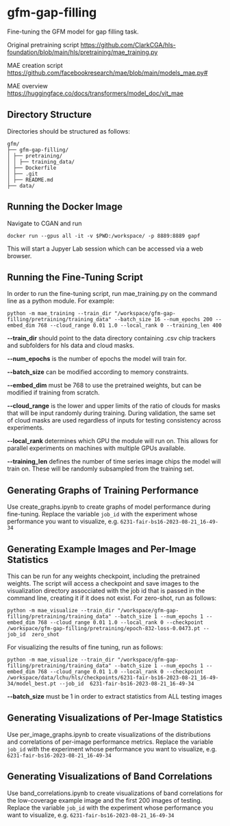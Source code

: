 # gfm-gap-filling
Fine-tuning the GFM model for gap filling task. 

Original pretraining script https://github.com/ClarkCGA/hls-foundation/blob/main/hls/pretraining/mae_training.py

MAE creation script https://github.com/facebookresearch/mae/blob/main/models_mae.py#

MAE overview https://huggingface.co/docs/transformers/model_doc/vit_mae  

## Directory Structure

Directories should be structured as follows:

```
gfm/
├── gfm-gap-filling/
│ ├── pretraining/
│ │ ├── training_data/
│ ├── Dockerfile
│ ├── .git
│ ├── README.md
├── data/
```

## Running the Docker Image

Navigate to CGAN and run 
```
docker run --gpus all -it -v $PWD:/workspace/ -p 8889:8889 gapf
```
This will start a Jupyer Lab session which can be accessed via a web browser.

## Running the Fine-Tuning Script

In order to run the fine-tuning script, run mae_training.py on the command line as a python module. For example:


```
python -m mae_training --train_dir "/workspace/gfm-gap-filling/pretraining/training_data" --batch_size 16 --num_epochs 200 --embed_dim 768 --cloud_range 0.01 1.0 --local_rank 0 --training_len 400
```
**--train_dir** should point to the data directory containing .csv chip trackers and subfolders for hls data and cloud masks.

**--num_epochs** is the number of epochs the model will train for.

**--batch_size** can be modified according to memory constraints.

**--embed_dim** must be 768 to use the pretrained weights, but can be modified if training from scratch.

**--cloud_range** is the lower and upper limits of the ratio of clouds for masks that will be input randomly during training. During validation, the same set of cloud masks are used regardless of inputs for testing consistency across experiments.

**--local_rank** determines which GPU the module will run on. This allows for parallel experiments on machines with multiple GPUs available.

**--training_len** defines the number of time series image chips the model will train on. These will be randomly subsampled from the training set.

## Generating Graphs of Training Performance

Use create_graphs.ipynb to create graphs of model performance during fine-tuning. Replace the variable `job_id` with the experiment whose performance you want to visualize, e.g. `6231-fair-bs16-2023-08-21_16-49-34`

## Generating Example Images and Per-Image Statistics

This can be run for any weights checkpoint, including the pretrained weights. The script will access a checkpoint and save images to the visualization directory assocciated with the job id that is passed in the command line, creating it if it does not exist. For zero-shot, run as follows:

```
python -m mae_visualize --train_dir "/workspace/gfm-gap-filling/pretraining/training_data" --batch_size 1 --num_epochs 1 --embed_dim 768 --cloud_range 0.01 1.0 --local_rank 0 --checkpoint /workspace/gfm-gap-filling/pretraining/epoch-832-loss-0.0473.pt --job_id  zero_shot
```

For visualizing the results of fine tuning, run as follows:

```
python -m mae_visualize --train_dir "/workspace/gfm-gap-filling/pretraining/training_data" --batch_size 1 --num_epochs 1 --embed_dim 768 --cloud_range 0.01 1.0 --local_rank 0 --checkpoint /workspace/data/lchu/hls/checkpoints/6231-fair-bs16-2023-08-21_16-49-34/model_best.pt --job_id  6231-fair-bs16-2023-08-21_16-49-34
```

**--batch_size** must be 1 in order to extract statistics from ALL testing images

## Generating Visualizations of Per-Image Statistics

Use per_image_graphs.ipynb to create visualizations of the distributions and correlations of per-image performance metrics. Replace the variable `job_id` with the experiment whose performance you want to visualize, e.g. `6231-fair-bs16-2023-08-21_16-49-34`

## Generating Visualizations of Band Correlations

Use band_correlations.ipynb to create visualizations of band correlations for the low-coverage example image and the first 200 images of testing. Replace the variable `job_id` with the experiment whose performance you want to visualize, e.g. `6231-fair-bs16-2023-08-21_16-49-34`
